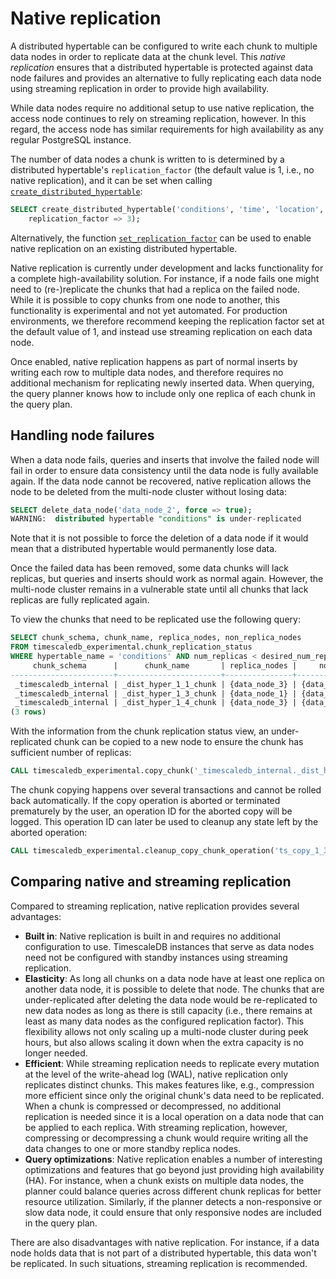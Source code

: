 # Native replication

A distributed hypertable can be configured to write each chunk to
multiple data nodes in order to replicate data at the chunk
level. This *native replication* ensures that a distributed hypertable
is protected against data node failures and provides an alternative to
fully replicating each data node using streaming replication in order
to provide high availability.

While data nodes require no additional setup to use native
replication, the access node continues to rely on streaming
replication, however. In this regard, the access node has similar
requirements for high availability as any regular PostgreSQL instance.

The number of data nodes a chunk is written to is determined by a
distributed hypertable's `replication_factor` (the default value is 1,
i.e., no native replication), and it can be set when calling
[`create_distributed_hypertable`][create_distributed_hypertable]:


```sql
SELECT create_distributed_hypertable('conditions', 'time', 'location',
	replication_factor => 3);
```
Alternatively, the function
[`set_replication_factor`][set_replication_factor] can be used to
enable native replication on an existing distributed hypertable.

<highlight type="warning"> 
Native replication is currently under development and lacks
functionality for a complete high-availability solution. For instance,
if a node fails one might need to (re-)replicate the chunks that had a
replica on the failed node.  While it is possible to copy chunks from
one node to another, this functionality is experimental and not yet
automated. For production environments, we therefore recommend keeping
the replication factor set at the default value of 1, and instead use
streaming replication on each data node.
</highlight>


Once enabled, native replication happens as part of normal inserts by
writing each row to multiple data nodes, and therefore requires no
additional mechanism for replicating newly inserted data. When
querying, the query planner knows how to include only one replica of
each chunk in the query plan.


## Handling node failures

When a data node fails, queries and inserts that involve the failed
node will fail in order to ensure data consistency until the data node
is fully available again. If the data node cannot be recovered, native
replication allows the node to be deleted from the multi-node cluster
without losing data:

```sql
SELECT delete_data_node('data_node_2', force => true);
WARNING:  distributed hypertable "conditions" is under-replicated
```

Note that it is not possible to force the deletion of a data node if
it would mean that a distributed hypertable would permanently lose
data.

Once the failed data has been removed, some data chunks will lack
replicas, but queries and inserts should work as normal
again. However, the multi-node cluster remains in a vulnerable state
until all chunks that lack replicas are fully replicated again.

To view the chunks that need to be replicated use the following query:

```sql
SELECT chunk_schema, chunk_name, replica_nodes, non_replica_nodes 
FROM timescaledb_experimental.chunk_replication_status 
WHERE hypertable_name = 'conditions' AND num_replicas < desired_num_replicas;
     chunk_schema      |      chunk_name       | replica_nodes |     non_replica_nodes
-----------------------+-----------------------+---------------+---------------------------
 _timescaledb_internal | _dist_hyper_1_1_chunk | {data_node_3} | {data_node_1,data_node_2}
 _timescaledb_internal | _dist_hyper_1_3_chunk | {data_node_1} | {data_node_2,data_node_3}
 _timescaledb_internal | _dist_hyper_1_4_chunk | {data_node_3} | {data_node_1,data_node_2}
(3 rows)
```

With the information from the chunk replication status view, an
under-replicated chunk can be copied to a new node to ensure the chunk
has sufficient number of replicas:

```sql
CALL timescaledb_experimental.copy_chunk('_timescaledb_internal._dist_hyper_1_1_chunk', 'data_node_3', 'data_node_2');
```

The chunk copying happens over several transactions and cannot be
rolled back automatically. If the copy operation is aborted or
terminated prematurely by the user, an operation ID for the aborted
copy will be logged. This operation ID can later be used to cleanup
any state left by the aborted operation:

```sql
CALL timescaledb_experimental.cleanup_copy_chunk_operation('ts_copy_1_31');
```

## Comparing native and streaming replication

Compared to streaming replication, native replication provides several
advantages:

- **Built in**: Native replication is built in and requires no
  additional configuration to use. TimescaleDB instances that serve as
  data nodes need not be configured with standby instances using
  streaming replication.
- **Elasticity**: As long all chunks on a data node have at least one
  replica on another data node, it is possible to delete that
  node. The chunks that are under-replicated after deleting the data
  node would be re-replicated to new data nodes as long as there is
  still capacity (i.e., there remains at least as many data nodes as
  the configured replication factor). This flexibility allows not only
  scaling up a multi-node cluster during peek hours, but also allows
  scaling it down when the extra capacity is no longer needed.
- **Efficient**: While streaming replication needs to replicate every
  mutation at the level of the write-ahead log (WAL), native
  replication only replicates distinct chunks. This makes features
  like, e.g., compression more efficient since only the original
  chunk's data need to be replicated. When a chunk is compressed or
  decompressed, no additional replication is needed since it is a
  local operation on a data node that can be applied to each
  replica. With streaming replication, however, compressing or
  decompressing a chunk would require writing all the data changes to
  one or more standby replica nodes.
- **Query optimizations**: Native replication enables a number of
  interesting optimizations and features that go beyond just providing
  high availability (HA). For instance, when a chunk exists on
  multiple data nodes, the planner could balance queries across
  different chunk replicas for better resource utilization. Similarly,
  if the planner detects a non-responsive or slow data node, it could
  ensure that only responsive nodes are included in the query plan.

There are also disadvantages with native replication. For instance, if
a data node holds data that is not part of a distributed hypertable,
this data won't be replicated. In such situations, streaming
replication is recommended.


[create_distributed_hypertable]: /api/:currentVersion:/distributed-hypertables/create_distributed_hypertable
[set_replication_factor]:  /api/:currentVersion:/distributed-hypertables/set_replication_factor
